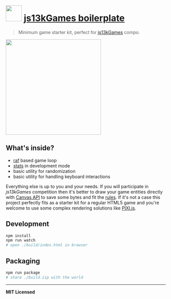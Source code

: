# <img src="http://2016.js13kgames.com/img/logo.png" height="50" /> [js13kGames boilerplate](http://js13kgames.com/#rules)

> Minimum game starter kit, perfect for [js13kGames](http://js13kgames.com) compo.

<img src="https://github.com/voronianski-on-games/asteroids-on-steroids-love2d/raw/master/demo.gif" width="300" />

## What's inside?

- [raf](https://developer.mozilla.org/en-US/docs/Web/API/window/requestAnimationFrame) based game loop
- [stats](https://github.com/mrdoob/stats.js) in development mode
- basic utility for randomization
- basic utility for handling keyboard interactions

Everything else is up to you and your needs. If you will participate in _js13kGames_ competition then it's better to draw your game entities directly with [Canvas API](https://developer.mozilla.org/en-US/docs/Web/API/Canvas_API) to save some bytes and fit the [rules](http://js13kgames.com/#rules). If it's not a case this project perfectly fits as a starter kit for a regular HTML5 game and you're welcome to use some complex rendering solutions like [PIXI.js](https://github.com/pixijs/pixi.js). 

## Development

```bash
npm install
npm run watch
# open ./build/index.html in browser
```

## Packaging

```bash
npm run package
# share ./build.zip with the world 
```

---

**MIT Licensed**
